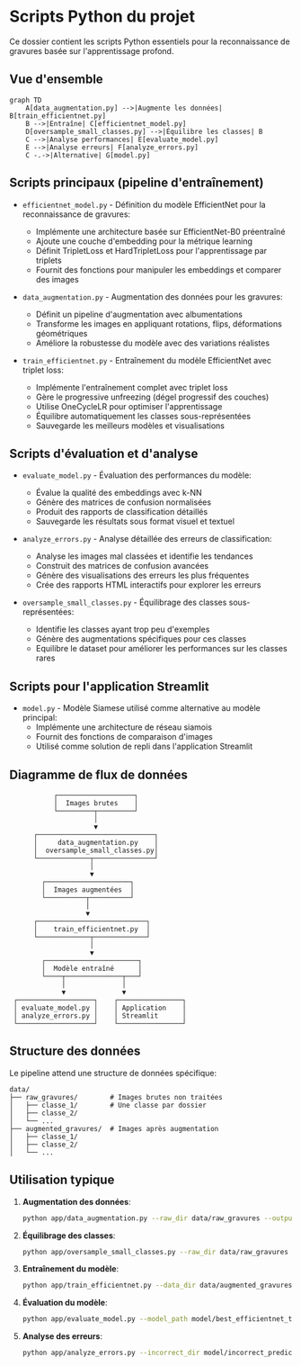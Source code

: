 # Scripts Python du projet

Ce dossier contient les scripts Python essentiels pour la reconnaissance de gravures basée sur l'apprentissage profond.

## Vue d'ensemble

```mermaid
graph TD
    A[data_augmentation.py] -->|Augmente les données| B[train_efficientnet.py]
    B -->|Entraîne| C[efficientnet_model.py]
    D[oversample_small_classes.py] -->|Équilibre les classes| B
    C -->|Analyse performances| E[evaluate_model.py]
    E -->|Analyse erreurs| F[analyze_errors.py]
    C -.->|Alternative| G[model.py]
```

## Scripts principaux (pipeline d'entraînement)

- `efficientnet_model.py` - Définition du modèle EfficientNet pour la reconnaissance de gravures:
  - Implémente une architecture basée sur EfficientNet-B0 préentraîné
  - Ajoute une couche d'embedding pour la métrique learning
  - Définit TripletLoss et HardTripletLoss pour l'apprentissage par triplets
  - Fournit des fonctions pour manipuler les embeddings et comparer des images

- `data_augmentation.py` - Augmentation des données pour les gravures:
  - Définit un pipeline d'augmentation avec albumentations
  - Transforme les images en appliquant rotations, flips, déformations géométriques
  - Améliore la robustesse du modèle avec des variations réalistes

- `train_efficientnet.py` - Entraînement du modèle EfficientNet avec triplet loss:
  - Implémente l'entraînement complet avec triplet loss
  - Gère le progressive unfreezing (dégel progressif des couches)
  - Utilise OneCycleLR pour optimiser l'apprentissage
  - Équilibre automatiquement les classes sous-représentées
  - Sauvegarde les meilleurs modèles et visualisations

## Scripts d'évaluation et d'analyse

- `evaluate_model.py` - Évaluation des performances du modèle:
  - Évalue la qualité des embeddings avec k-NN
  - Génère des matrices de confusion normalisées
  - Produit des rapports de classification détaillés
  - Sauvegarde les résultats sous format visuel et textuel

- `analyze_errors.py` - Analyse détaillée des erreurs de classification:
  - Analyse les images mal classées et identifie les tendances
  - Construit des matrices de confusion avancées
  - Génère des visualisations des erreurs les plus fréquentes
  - Crée des rapports HTML interactifs pour explorer les erreurs

- `oversample_small_classes.py` - Équilibrage des classes sous-représentées:
  - Identifie les classes ayant trop peu d'exemples
  - Génère des augmentations spécifiques pour ces classes
  - Equilibre le dataset pour améliorer les performances sur les classes rares

## Scripts pour l'application Streamlit

- `model.py` - Modèle Siamese utilisé comme alternative au modèle principal:
  - Implémente une architecture de réseau siamois
  - Fournit des fonctions de comparaison d'images
  - Utilisé comme solution de repli dans l'application Streamlit

## Diagramme de flux de données

```
           ┌───────────────────┐
           │  Images brutes    │
           └─────────┬─────────┘
                     │
                     ▼
      ┌─────────────────────────────┐
      │     data_augmentation.py    │
      │  oversample_small_classes.py│
      └─────────────┬───────────────┘
                    │
                    ▼
        ┌─────────────────────┐
        │  Images augmentées  │
        └──────────┬──────────┘
                   │
                   ▼
      ┌───────────────────────────┐
      │    train_efficientnet.py  │
      └─────────────┬─────────────┘
                    │
                    ▼
        ┌───────────────────────┐
        │  Modèle entraîné      │
        └────┬──────────────┬───┘
             │              │
             ▼              ▼
 ┌───────────────────┐    ┌────────────────┐
 │ evaluate_model.py │    │ Application    │
 │ analyze_errors.py │    │ Streamlit      │
 └───────────────────┘    └────────────────┘
```

## Structure des données

Le pipeline attend une structure de données spécifique:

```
data/
├── raw_gravures/        # Images brutes non traitées
│   ├── classe_1/        # Une classe par dossier
│   ├── classe_2/
│   └── ...
├── augmented_gravures/  # Images après augmentation
│   ├── classe_1/
│   ├── classe_2/
│   └── ...
```

## Utilisation typique

1. **Augmentation des données**:
   ```bash
   python app/data_augmentation.py --raw_dir data/raw_gravures --output_dir data/augmented_gravures
   ```

2. **Équilibrage des classes**:
   ```bash
   python app/oversample_small_classes.py --raw_dir data/raw_gravures --augmented_dir data/augmented_gravures --min_threshold 10
   ```

3. **Entraînement du modèle**:
   ```bash
   python app/train_efficientnet.py --data_dir data/augmented_gravures --epochs 50 --batch_size 16 --progressive_unfreeze --onecycle
   ```

4. **Évaluation du modèle**:
   ```bash
   python app/evaluate_model.py --model_path model/best_efficientnet_triplet.pt --data_dir data/augmented_gravures
   ```

5. **Analyse des erreurs**:
   ```bash
   python app/analyze_errors.py --incorrect_dir model/incorrect_predictions --output_dir model/error_analysis
   ```
